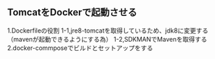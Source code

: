 ## TomcatをDockerで起動させる

1.Dockerfileの役割
  1-1,jre8-tomcatを取得しているため、jdk8に変更する（mavenが起動できるようにする為）
  1-2,SDKMANでMavenを取得する
2.docker-commposeでビルドとセットアップをする